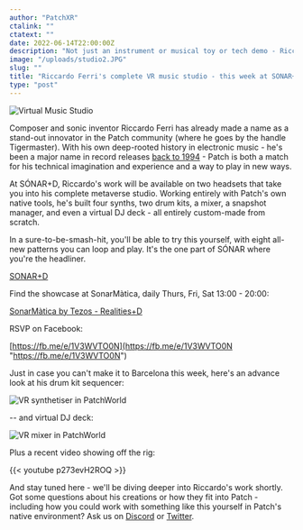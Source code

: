 ```yaml
---
author: "PatchXR"
ctalink: ""
ctatext: ""
date: 2022-06-14T22:00:00Z
description: "Not just an instrument or musical toy or tech demo - Riccardo Ferri is building a complete live set and entire metaverse-native studio in Patch. And where better than the international conference of musical futurism, Barcelona's SÓNAR+D, to show it off? Here's a sneak peek - and a chance to see it live and in-person if you're at SÓNAR. "
image: "/uploads/studio2.JPG"
slug: ""
title: "Riccardo Ferri's complete VR music studio - this week at SONAR+D"
type: "post"
---
```

![Virtual Music Studio](/uploads/studio2.JPG)

Composer and sonic inventor Riccardo Ferri has already made a name as a stand-out innovator in the Patch community (where he goes by the handle Tigermaster). With his own deep-rooted history in electronic music - he's been a major name in record releases [back to 1994](https://www.discogs.com/artist/47582-Riccardo-Ferri?sort=year%2Casc&limit=25&type=Credits&filter_anv=0) - Patch is both a match for his technical imagination and experience and a way to play in new ways.

At SÓNAR+D, Riccardo's work will be available on two headsets that take you into his complete metaverse studio. Working entirely with Patch's own native tools, he's built four synths, two drum kits, a mixer, a snapshot manager, and even a virtual DJ deck - all entirely custom-made from scratch.

In a sure-to-be-smash-hit, you'll be able to try this yourself, with eight all-new patterns you can loop and play. It's the one part of SÓNAR where you're the headliner.

[SONAR+D](https://sonarplusd.com)

Find the showcase at SonarMàtica, daily Thurs, Fri, Sat 13:00 - 20:00:

[SonarMàtica by Tezos - Realities+D](https://sonar.es/en/2022/artists/sonarmatica-by-tezos-realities-d)

RSVP on Facebook:

[https://fb.me/e/1V3WVTO0N](https://fb.me/e/1V3WVTO0N "https://fb.me/e/1V3WVTO0N")

Just in case you can't make it to Barcelona this week, here's an advance look at his drum kit sequencer:

![VR synthetiser in PatchWorld](/uploads/seqdrums_x5_r18.PNG)

\-- and virtual DJ deck:

![VR mixer in PatchWorld](/uploads/deck.JPG)

Plus a recent video showing off the rig:

{{< youtube p273evH2ROQ >}}

And stay tuned here - we'll be diving deeper into Riccardo's work shortly. Got some questions about his creations or how they fit into Patch - including how you could work with something like this yourself in Patch's native environment? Ask us on [Discord](https://discord.gg/s3AjXepvWR) or [Twitter](https://twitter.com/patch_xr).
